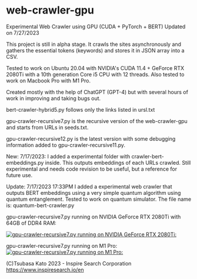 # web-crawler-gpu
Experimental Web Crawler using GPU (CUDA + PyTorch + BERT)
Updated on 7/27/2023

This project is still in alpha stage.
It crawls the sites asynchronously and gathers the essential tokens (keywords) and stores it in JSON array into a CSV.

Tested to work on Ubuntu 20.04 with NVIDIA's CUDA 11.4 + GeForce RTX 2080Ti with a 10th generation Core i5 CPU with 12 threads.
Also tested to work on Macbook Pro with M1 Pro. 

Created mostly with the help of ChatGPT (GPT-4) but with several hours of work in improving and taking bugs out.

bert-crawler-hybrid5.py follows only the links listed in ursl.txt

gpu-crawler-recursive7.py is the recursive version of the web-crawler-gpu and starts from URLs in seeds.txt.

gpu-crawler-recursive12.py is the latest version with some debugging information added to gpu-crawler-recursive11.py.



New: 7/17/2023: I added a experimental folder with crawler-bert-embeddings.py inside. This outputs embeddings of each URLs crawled. Still experimental and needs code revision to be useful, but a reference for future use.

Update: 7/17/2023 17:33PM I added a experimental web crawler that outputs BERT embeddings using a very simple quantum algorithm using quantum entanglement. Tested to work on quantum simulator. The file name is: quantum-bert-crawler.py

gpu-crawler-recursive7.py running on NVIDIA GeForce RTX 2080Ti with 64GB of DDR4 RAM:

[![gpu-crawler-recursive7.py running on NVIDIA GeForce RTX 2080Ti:](https://img.youtube.com/vi/-9NsB_3lpRI/0.jpg)](https://www.youtube.com/watch?v=-9NsB_3lpRI)


gpu-crawler-recursive7.py running on M1 Pro:
[![gpu-crawler-recursive7.py running on M1 Pro:](https://img.youtube.com/vi/86yhWTWNWJM/0.jpg)](https://www.youtube.com/watch?v=86yhWTWNWJM)


(C)Tsubasa Kato 2023 - Inspire Search Corporation
https://www.inspiresearch.io/en
